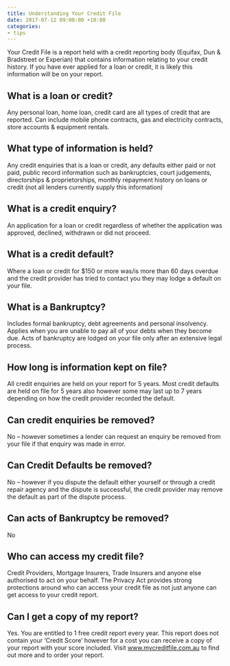 ```yaml
---
title: Understanding Your Credit File
date: 2017-07-12 09:00:00 +10:00
categories:
- tips
---
```


Your Credit File is a report held with a credit reporting body (Equifax, Dun & Bradstreet or Experian) that contains information relating to your credit history. If you have ever applied for a loan or credit, it is likely this information will be on your report.

## What is a loan or credit? 

Any personal loan, home loan, credit card are all types of credit that are reported. Can include mobile phone contracts, gas and electricity contracts, store accounts & equipment rentals.

## What type of information is held? 

Any credit enquiries that is a loan or credit, any defaults either paid or not paid, public record information such as bankruptcies, court judgements, directorships & proprietorships, monthly repayment history on loans or credit (not all lenders currently supply this information)

## What is a credit enquiry? 

An application for a loan or credit regardless of whether the application was approved, declined, withdrawn or did not proceed.

## What is a credit default? 

Where a loan or credit for $150 or more was/is more than 60 days overdue and the credit provider has tried to contact you they may lodge a default on your file. 

## What is a Bankruptcy? 

Includes formal bankruptcy, debt agreements and personal insolvency. Applies when you are unable to pay all of your debts when they become due. Acts of bankruptcy are lodged on your file only after an extensive legal process. 

## How long is information kept on file? 

All credit enquiries are held on your report for 5 years. Most credit defaults are held on file for 5 years also however some may last up to 7 years depending on how the credit provider recorded the default. 

## Can credit enquiries be removed? 

No – however sometimes a lender can request an enquiry be removed from your file if that enquiry was made in error.

## Can Credit Defaults be removed? 

No – however if you dispute the default either yourself or through a credit repair agency and the dispute is successful, the credit provider may remove the default as part of the dispute process.

## Can acts of Bankruptcy be removed? 

No

## Who can access my credit file? 

Credit Providers, Mortgage Insurers, Trade Insurers and anyone else authorised to act on your behalf. The Privacy Act provides strong protections around who can access your credit file as not just anyone can get access to your credit report.

## Can I get a copy of my report? 

Yes. You are entitled to 1 free credit report every year. This report does not contain your ‘Credit Score’ however for a cost you can receive a copy of your report with your score included. Visit www.mycreditfile.com.au to find out more and to order your report.
